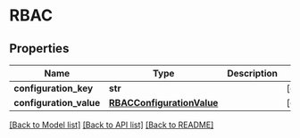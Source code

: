 # RBAC

## Properties
Name | Type | Description | Notes
------------ | ------------- | ------------- | -------------
**configuration_key** | **str** |  | [optional] 
**configuration_value** | [**RBACConfigurationValue**](RBACConfigurationValue.md) |  | [optional] 

[[Back to Model list]](../README.md#documentation-for-models) [[Back to API list]](../README.md#documentation-for-api-endpoints) [[Back to README]](../README.md)

